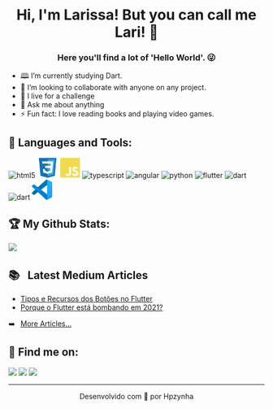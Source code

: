 <h1 align="center"> Hi, I'm Larissa! But you can call me Lari! 🖖</a></h1>
<h3 align="center">Here you'll find a lot of 'Hello World'. 😜</h3>



- 🕮 I’m currently studying Dart.
- 🤝 I’m looking to collaborate with anyone on any project.
- 🔭 I live for a challenge
- 💬 Ask me about anything
- ⚡ Fun fact: I love reading books and playing video games.
 
## 🧰 Languages and Tools:

<p align="left">
 <img src="https://www.vectorlogo.zone/logos/w3_html5/w3_html5-icon.svg" alt="html5" alt="HTML5" target="_blank" width="40" height="40"/>
 <img src="https://raw.githubusercontent.com/devicons/devicon/master/icons/css3/css3-original.svg" alt="css3" target="_blank" width="40" height="40"/>  
 <img src="https://raw.githubusercontent.com/devicons/devicon/master/icons/javascript/javascript-plain.svg" alt="javascript" target="_blank" width="40" height="40"/>
 <img src="https://www.vectorlogo.zone/logos/typescriptlang/typescriptlang-icon.svg" alt="typescript" target="_blank" width="40" height="40"/>
 <img src="https://www.vectorlogo.zone/logos/angular/angular-icon.svg" alt="angular" target="_blank" width="40" height="40"/>
 <img src="https://www.vectorlogo.zone/logos/python/python-icon.svg" alt="python" target="_blank" width="40" height="40"/>

 <img src="https://www.vectorlogo.zone/logos/flutterio/flutterio-icon.svg" alt="flutter" target="_blank" width="40" height="40"/>
 <img src="https://www.vectorlogo.zone/logos/dartlang/dartlang-icon.svg" alt="dart" target="_blank" width="40" height="40"/>
 <img src="https://www.vectorlogo.zone/logos/firebase/firebase-icon.svg" alt="dart" target="_blank" width="40" height="40"/>
  <img src="https://raw.githubusercontent.com/github/explore/80688e429a7d4ef2fca1e82350fe8e3517d3494d/topics/visual-studio-code/visual-studio-code.png" width="40" height="40"/>
</p>

 ## :trophy: My Github Stats:
 <div align="left">
 <img height="180em" src="https://github-readme-stats.vercel.app/api/top-langs/?username=hpzynha&layout=compact&theme=dracula"/>
  
 
  </div>
  
  ## 📚 &ensp;Latest Medium Articles

<!-- BLOG-POST-LIST:START -->
- [Tipos e Recursos dos Botões no Flutter](https://medium.com/@dev.lari/tipos-recursos-dos-bot%C3%B5es-no-flutter-69b62b591013)
- [Porque o Flutter está bombando em 2021?](https://medium.com/@dev.lari/porque-o-flutter-est%C3%A1-bombando-em-2021-49ddaefe7951)
<!-- BLOG-POST-LIST:END -->

➡️ &ensp;[More Articles...](https://medium.com/@dev.lari)
 
## :email: Find me on:
 
 <div> 
  <a href="https://instagram.com/hpzynha" target="_blank"><img src="https://img.shields.io/badge/-Instagram-%23E4405F?style=for-the-badge&logo=instagram&logoColor=white" target="_blank"></a>
  <a href = "mailto:larissa.nogueira.rocha@gmail.com"><img src="https://img.shields.io/badge/-Gmail-%23333?style=for-the-badge&logo=gmail&logoColor=white" target="_blank"></a>
  <a href="https://www.linkedin.com/in/larissanrocha/" target="_blank"><img src="https://img.shields.io/badge/-LinkedIn-%230077B5?style=for-the-badge&logo=linkedin&logoColor=white" target="_blank"></a> 
</div>



<hr>

<p align="center">Desenvolvido com 💜 por Hpzynha</p>

<!--
TYPESCRIPT<img src="https://www.vectorlogo.zone/logos/typescriptlang/typescriptlang-icon.svg" target="_blank" width="40" height="40"/>                                                       
 REACTJS <img src="https://www.vectorlogo.zone/logos/reactjs/reactjs-icon.svg" alt="react" target="_blank" width="40" height="40"/> 
 FIGMA <img src="https://www.vectorlogo.zone/logos/figma/figma-icon.svg" alt="figma" target="_blank" width="40" height="40"/>
FIREBASE <img align="left" alt=“Firebase” width="26px" src="https://www.vectorlogo.zone/logos/firebase/firebase-icon.svg" />

 <a href="https://github.com/hpzynha">
  <img height="180em" src="https://github-readme-stats.vercel.app/api?username=hpzynha&show_icons=true&theme=algolia&include_all_commits=true&count_private=true"/>

**hpzynha/hpzynha** is a ✨ _special_ ✨ repository because its `README.md` (this file) appears on your GitHub profile.

Here are some ideas to get you started:

- 🔭 I’m currently working on ...blue
- 🌱 I’m currently learning ...
- 👯 I’m looking to collaborate on ...
- 🤔 I’m looking for help with ...
- 💬 Ask me about ...
- 📫 How to reach me: ...
- 😄 Pronouns: ...
- ⚡ Fun fact: ...
-->
